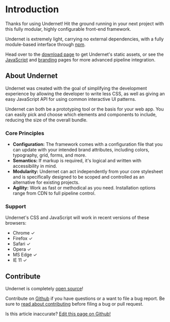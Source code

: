 # Introduction

Thanks for using Undernet! Hit the ground running in your next project with this fully modular, highly configurable front-end framework.

Undernet is extremely light, carrying no external dependencies, with a fully module-based interface through [npm](https://www.npmjs.org/package/undernet).

Head over to the [download page](/docs/overview/download) to get Undernet's static assets, or see the [JavaScript](/docs/overview/javascript) and [branding](/docs/overview/branding) pages for more advanced pipeline integration.

## About Undernet

Undernet was created with the goal of simplifying the development experience by allowing the developer to write less CSS, as well as giving an easy JavaScript API for using common interactive UI patterns.

Undernet can both be a prototyping tool or the basis for your web app. You can easily pick and choose which elements and components to include, reducing the size of the overall bundle.

### Core Principles

- **Configuration:** The framework comes with a configuration file that you can update with your intended brand attributes, including colors, typography, grid, forms, and more.
- **Semantics:** If markup is required, it's logical and written with accessibility in mind.
- **Modularity:** Undernet can act independently from your core stylesheet and is specifically designed to be scoped and controlled as an alternative for existing projects.
- **Agility:** Work as fast or methodical as you need. Installation options range from CDN to full pipeline control.

### Support

Undernet's CSS and JavaScript will work in recent versions of these browsers:

- Chrome ✓
- Firefox ✓
- Safari ✓
- Opera ✓
- MS Edge ✓
- IE 11 ✓

## Contribute

Undernet is completely [open source](https://en.wikipedia.org/wiki/Free_and_open-source_software)!

Contribute on [Github](https://www.github.com/geotrev/undernet/issues) if you have questions or a want to file a bug report. Be sure to [read about contributing](https://github.com/geotrev/undernet/blob/master/CONTRIBUTING.md) before filing a bug or pull request.

<p class="has-right-text">Is this article inaccurate? <a href="https://github.com/geotrev/undernet/tree/master/docs/introduction.md">Edit this page on Github!</a></p>
